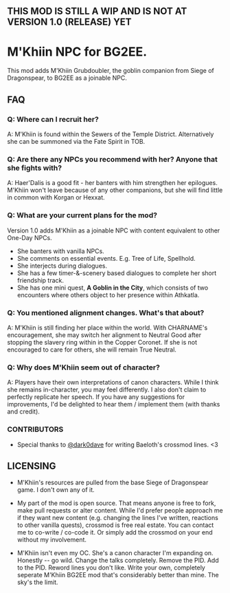 ## THIS MOD IS STILL A WIP AND IS NOT AT VERSION 1.0 (RELEASE) YET

# M'Khiin NPC for BG2EE. 
This mod adds M'Khiin Grubdoubler, the goblin companion from Siege of Dragonspear, to BG2EE as a joinable NPC. 

## FAQ

### Q: Where can I recruit her? 

A: M'Khiin is found within the Sewers of the Temple District. Alternatively she can be summoned via the Fate Spirit in TOB. 

### Q: Are there any NPCs you recommend with her? Anyone that she fights with?

A: Haer'Dalis is a good fit - her banters with him strengthen her epilogues. M'Khiin won't leave because of any other companions, but she will find little in common with Korgan or Hexxat. 

### Q: What are your current plans for the mod? 

Version 1.0 adds M'Khiin as a joinable NPC with content equivalent to other One-Day NPCs. 
* She banters with vanilla NPCs. 
* She comments on essential events. E.g. Tree of Life, Spellhold. 
* She interjects during dialogues.
* She has a few timer-&-scenery based dialogues to complete her short friendship track. 
* She has one mini quest, **A Goblin in the City**, which consists of two encounters where others object to her presence within Athkatla. 

### Q: You mentioned alignment changes. What's that about? 

A: M'Khiin is still finding her place within the world. With CHARNAME's encouragement, she may switch her alignment to Neutral Good after stopping the slavery ring within in the Copper Coronet. If she is not encouraged to care for others, she will remain True Neutral.

### Q: Why does M'Khiin seem out of character?

A: Players have their own interpretations of canon characters. While I think she remains in-character, you may feel differently. I also don't claim to perfectly replicate her speech. If you have any suggestions for improvements, I'd be delighted to hear them / implement them (with thanks and credit). 

### CONTRIBUTORS

* Special thanks to [@dark0dave](https://github.com/dark0dave/BaeBG2) for writing Baeloth's crossmod lines. <3 

## LICENSING
* M'Khiin's resources are pulled from the base Siege of Dragonspear game. I don't own any of it.

* My part of the mod is open source. That means anyone is free to fork, make pull requests or alter content. While I'd prefer people approach me if they want new content (e.g. changing the lines I've written, reactions to other vanilla quests), crossmod is free real estate. You can contact me to co-write / co-code it. Or simply add the crossmod on your end without my involvement.

* M'Khiin isn't even my OC. She's a canon character I'm expanding on. Honestly -- go wild. Change the talks completely. Remove the PID. Add to the PID. Reword lines you don't like. Write your own, completely seperate M'Khiin BG2EE mod that's considerably better than mine. The sky's the limit. 
